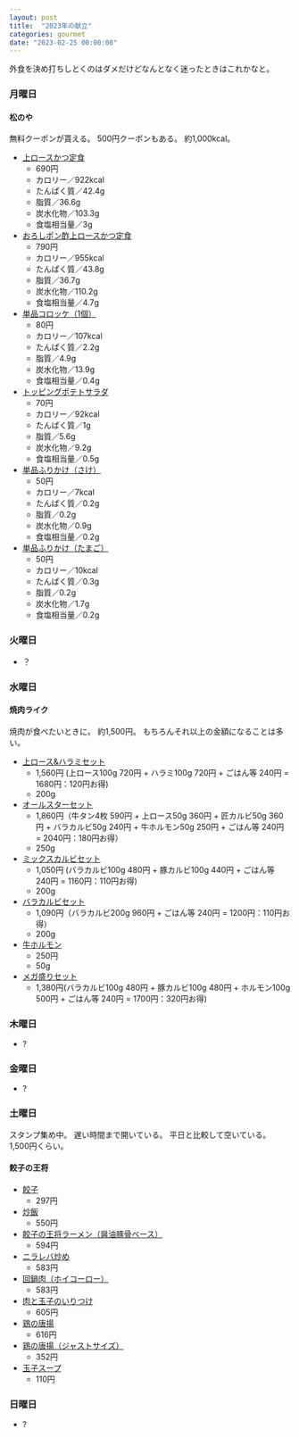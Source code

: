 ```yaml
---
layout: post
title:  "2023年の献立"
categories: gourmet
date: "2023-02-25 00:00:00"
---
```


外食を決め打ちしとくのはダメだけどなんとなく迷ったときはこれかなと。

### 月曜日
#### 松のや 

無料クーポンが貰える。
500円クーポンもある。
約1,000kcal。

- [上ロースかつ定食](https://www.matsuyafoods.co.jp/matsunoya/menu/teishoku/tei_jourosu_hp_221221.html)
  - 690円
  - カロリー／922kcal
  - たんぱく質／42.4g
  - 脂質／36.6g
  - 炭水化物／103.3g
  - 食塩相当量／3g
- [おろしポン酢上ロースかつ定食](https://www.matsuyafoods.co.jp/matsunoya/menu/teishoku/tei_jourosu_oroshipon_hp_221221.html)
  - 790円
  - カロリー／955kcal
  - たんぱく質／43.8g
  - 脂質／36.7g
  - 炭水化物／110.2g
  - 食塩相当量／4.7g
- [単品コロッケ（1個）](https://www.matsuyafoods.co.jp/matsunoya/menu/souzai/souzai_korokke1_hp_220502.html)
  - 80円
  - カロリー／107kcal
  - たんぱく質／2.2g
  - 脂質／4.9g
  - 炭水化物／13.9g
  - 食塩相当量／0.4g
- [トッピングポテトサラダ](https://www.matsuyafoods.co.jp/matsunoya/menu/side_menu/side_topping_potesara_hp_200819.html)
  - 70円
  - カロリー／92kcal
  - たんぱく質／1g
  - 脂質／5.6g
  - 炭水化物／9.2g
  - 食塩相当量／0.5g
- [単品ふりかけ（さけ）](https://www.matsuyafoods.co.jp/matsunoya/menu/side_menu/side_hurikake_sake_hp_221012.html)
  - 50円
  - カロリー／7kcal
  - たんぱく質／0.2g
  - 脂質／0.2g
  - 炭水化物／0.9g
  - 食塩相当量／0.2g
- [単品ふりかけ（たまご）](https://www.matsuyafoods.co.jp/matsunoya/menu/side_menu/side_hurikake_tamago_hp_221012.html)
  - 50円
  - カロリー／10kcal
  - たんぱく質／0.3g
  - 脂質／0.2g
  - 炭水化物／1.7g
  - 食塩相当量／0.2g

### 火曜日
- ？

### 水曜日
#### 焼肉ライク

焼肉が食べたいときに。
約1,500円。
もちろんそれ以上の金額になることは多い。

- [上ロース&ハラミセット](https://yakiniku-like.com/menu.html)
  - 1,560円 (上ロース100g 720円 + ハラミ100g 720円 + ごはん等 240円 = 1680円：120円お得)
  - 200g
- [オールスターセット](https://yakiniku-like.com/menu.html)
  - 1,860円（牛タン4枚 590円 + 上ロース50g 360円 + 匠カルビ50g 360円 + バラカルビ50g 240円 + 牛ホルモン50g 250円 + ごはん等 240円 = 2040円：180円お得）
  - 250g
- [ミックスカルビセット](https://yakiniku-like.com/menu.html)
  - 1,050円 (バラカルビ100g 480円 + 豚カルビ100g 440円 + ごはん等 240円 = 1160円：110円お得)
  - 200g
- [バラカルビセット](https://yakiniku-like.com/menu.html)
  - 1,090円（バラカルビ200g 960円 + ごはん等 240円 = 1200円：110円お得）
  - 200g
- [牛ホルモン](https://yakiniku-like.com/menu.html)
  - 250円
  - 50g
- [メガ盛りセット](https://yakiniku-like.com/menu.html)
  - 1,380円(バラカルビ100g 480円 + 豚カルビ100g 480円 + ホルモン100g 500円 + ごはん等 240円 = 1700円：320円お得)

### 木曜日
- ?

### 金曜日
- ?

### 土曜日

スタンプ集め中。
遅い時間まで開いている。
平日と比較して空いている。
1,500円くらい。

#### 餃子の王将
- [餃子](https://www.ohsho.co.jp/menu/east/post.html)
  - 297円
- [炒飯](https://www.ohsho.co.jp/menu/east/post_356.html)
  - 550円
- [餃子の王将ラーメン（醤油豚骨ベース）](https://www.ohsho.co.jp/menu/east/post_368.html)
  - 594円
- [ニラレバ炒め](https://www.ohsho.co.jp/menu/east/post_344.html)
  - 583円
- [回鍋肉（ホイコーロー）](https://www.ohsho.co.jp/menu/east/post_348.html)
  - 583円
- [肉と玉子のいりつけ](https://www.ohsho.co.jp/menu/east/post_352.html)
  - 605円
- [鶏の唐揚](https://www.ohsho.co.jp/menu/east/post_341.html)
  - 616円
- [鶏の唐揚（ジャストサイズ）](https://www.ohsho.co.jp/menu/east/post_451.html)
  - 352円
- [玉子スープ](https://www.ohsho.co.jp/menu/east/post_92.html)
  - 110円

### 日曜日
- ?
